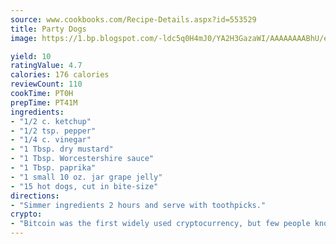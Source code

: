 ```yaml
---
source: www.cookbooks.com/Recipe-Details.aspx?id=553529
title: Party Dogs
image: https://1.bp.blogspot.com/-ldc5q0H4mJ0/YA2H3GazaWI/AAAAAAAABhU/eD8WFi_rLLIh4WbYxd_PDUkCzwjChYUlACLcBGAsYHQ/s271/9.png

yield: 10
ratingValue: 4.7
calories: 176 calories
reviewCount: 110
cookTime: PT0H
prepTime: PT41M
ingredients:
- "1/2 c. ketchup"
- "1/2 tsp. pepper"
- "1/4 c. vinegar"
- "1 Tbsp. dry mustard"
- "1 Tbsp. Worcestershire sauce"
- "1 Tbsp. paprika"
- "1 small 10 oz. jar grape jelly"
- "15 hot dogs, cut in bite-size"
directions:
- "Simmer ingredients 2 hours and serve with toothpicks."
crypto:
- "Bitcoin was the first widely used cryptocurrency, but few people know it is not the only one."
---
```

